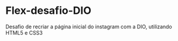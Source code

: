 # Flex-desafio-DIO
Desafio de recriar a página inicial do instagram com a DIO, utilizando HTML5 e CSS3
